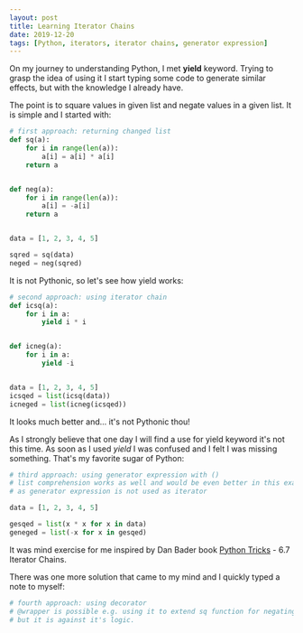 ```yaml
---
layout: post
title: Learning Iterator Chains
date: 2019-12-20
tags: [Python, iterators, iterator chains, generator expression]
---
```


On my journey to understanding Python, I met **yield** keyword. Trying to grasp the idea of using it I start typing some code to generate similar effects, but with the knowledge I already have.

The point is to square values in given list and negate values in a given list. It is simple and I started with:

```python
# first approach: returning changed list
def sq(a):
    for i in range(len(a)):
        a[i] = a[i] * a[i]
    return a


def neg(a):
    for i in range(len(a)):
        a[i] = -a[i]
    return a


data = [1, 2, 3, 4, 5]

sqred = sq(data)
neged = neg(sqred)
```

It is not Pythonic, so let's see how yield works:

```python
# second approach: using iterator chain
def icsq(a):
    for i in a:
        yield i * i 


def icneg(a):
    for i in a:
        yield -i


data = [1, 2, 3, 4, 5]
icsqed = list(icsq(data))
icneged = list(icneg(icsqed))
```

It looks much better and... it's not Pythonic thou!

As I strongly believe that one day I will find a use for yield keyword it's not this time. As soon as I used *yield* I was confused and I felt I was missing something. That's my favorite sugar of Python:

```python
# third approach: using generator expression with ()
# list comprehension works as well and would be even better in this example
# as generator expression is not used as iterator

data = [1, 2, 3, 4, 5]

gesqed = list(x * x for x in data)
geneged = list(-x for x in gesqed)
```

It was mind exercise for me inspired by Dan Bader book [Python Tricks](https://realpython.com/products/python-tricks-book/) - 6.7 Iterator Chains.

There was one more solution that came to my mind and I quickly typed a note to myself:
```python
# fourth approach: using decorator
# @wrapper is possible e.g. using it to extend sq function for negating,
# but it is against it's logic.
```


